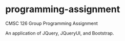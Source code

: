# programming-assignment
CMSC 126 Group Programming Assignment

An application of JQuery, JQueryUI, and Bootstrap.
